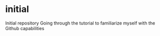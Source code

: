 # initial
Initial repository
Going through the tutorial to familiarize myself with the Github capabilities
